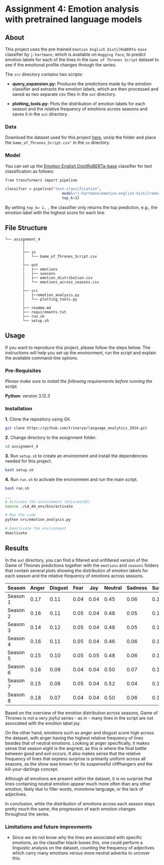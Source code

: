 # Assignment 4: Emotion analysis with pretrained language models


## About

This project uses the pre-trained ``Emotion English DistilRoBERTa-base`` classifier by ``j-hartmann``, which is available on ``Hugging Face``, to predict emotion labels for each of the lines in the ``Game of Thrones Script`` dataset to see if the emotional profile changes through the series.

The ``src`` directory contains two scripts: 

- **query_expansion.py:** Produces the predictions made by the emotion classifier and extracts the emotion labels, which are then processed and saved as two separate csv files in the ``out`` directory. 

- **plotting_tools.py:** Plots the distribution of emotion labels for each season and the relative frequency of emotions across seasons and saves it in the ``out`` directory.


### Data

Download the dataset used for this project [here](https://www.kaggle.com/datasets/albenft/game-of-thrones-script-all-seasons?select=Game_of_Thrones_Script.csv), unzip the folder and place the ``Game_of_Thrones_Script.csv"`` in the ``in`` directory.


### Model

You can set up the [Emotion English DistilRoBERTa-base](https://huggingface.co/j-hartmann/emotion-english-distilroberta-base) classifier for text classification as follows:

```sh
from transformers import pipeline

classifier = pipeline("text-classification",
                          model="j-hartmann/emotion-english-distilroberta-base",
                          top_k=1)

```

By setting ``top_k= 1, ``, the classifier only returns the top prediction, e.g., the emotion label with the highest score for each line.

##  File Structure

```
└── assignment_4
        |
        |
        ├── in
        │   └── Game_of_Thrones_Script.csv
        |
        ├── out
        |   ├── emotions
        |   ├── seasons
        |   ├── emotion_distribution.csv
        |   └── emotions_across_seasons.csv
        |
        ├── src
        |   ├──emotion_analysis.py
        │   └── plotting_tools.py
        │     
        ├── readme.md
        ├── requirements.txt
        ├── run.sh
        └── setup.sh

```

## Usage

If you want to reproduce this project, please follow the steps below. The instructions will help you set up the environment, run the script and explain the available command-line options. 

### Pre-Requisites

*Please make sure to install the following requirements before running the script.*

**Python**: version 3.12.3

### Installation

**1.** Clone the repository using Git.
```sh
git clone https://github.com/trinerye/language_analytics_2024.git 
```

**2.** Change directory to the assignment folder.
```sh
cd assignment_4
```

**3.** Run ``setup.sh`` to create an environment and install the dependencies needed for this project. 

```sh
bash setup.sh
```
**4.** Run ``run.sh`` to activate the environment and run the main script. 
  
```sh
bash run.sh
```
```sh
...
# Activate the environment (Unix/macOS)
source ./LA_A4_env/bin/activate

# Run the code
python src/emotion_analysis.py

# Deactivate the environment
deactivate
```

## Results 

In the ``out`` directory, you can find a filtered and unfiltered version of the Game of Thrones predictions together with the ``emotions`` and ``seasons`` folders that contain several plots showing the distribution of emotion labels for each season and the relative frequency of emotions across seasons.

| Season   | Anger | Disgust | Fear | Joy | Neutral | Sadness | Surprise |
|----------|-------|---------|------|-----|---------|---------|----------|
| Season 1 | 0.17  | 0.11    | 0.04 | 0.04| 0.45    | 0.06    | 0.12     |
| Season 2 | 0.16  | 0.11    | 0.05 | 0.04| 0.48    | 0.05    | 0.11     |
| Season 3 | 0.14  | 0.12    | 0.05 | 0.04| 0.48    | 0.05    | 0.12     |
| Season 4 | 0.16  | 0.11    | 0.05 | 0.04| 0.46    | 0.06    | 0.12     |
| Season 5 | 0.15  | 0.10    | 0.05 | 0.05| 0.48    | 0.06    | 0.12     |
| Season 6 | 0.16  | 0.09    | 0.04 | 0.04| 0.50    | 0.07    | 0.10     |
| Season 7 | 0.15  | 0.08    | 0.05 | 0.04| 0.52    | 0.04    | 0.11     |
| Season 8 | 0.18  | 0.07    | 0.04 | 0.04| 0.50    | 0.06    | 0.12     |

Based on the overview of the emotion distribution across seasons, Game of Thrones is not a very joyful series - as in - many lines in the script are not associated with the emotion label joy.

On the other hand, emotions such as anger and disgust score high across the dataset, with anger having the highest relative frequency of lines besides that of neutral emotions. Looking at anger specifically, it makes sense that season eight is the angriest, as this is where the final battle between good and evil occurs. It also makes sense that the relative frequency of lines that express surprise is primarily uniform across all seasons, as the show was known for its suspenseful cliffhangers and the kill-your-darlings concept. 

Although all emotions are present within the dataset, it is no surprise that lines containing neutral emotion appear much more often than any other emotion, likely due to filler words, monotone language, or the lack of adjectives.

In conclusion, while the distribution of emotions across each season stays pretty much the same, the progression of each emotion changes throughout the series. 

### Limitations and future improvments 

- Since we do not know why the lines are associated with specific emotions, as the classifier black-boxes this, one could perform a linguistic analysis on the dataset, counting the frequency of adjectives which carry many emotions versus more neutral adverbs to uncover this.  







